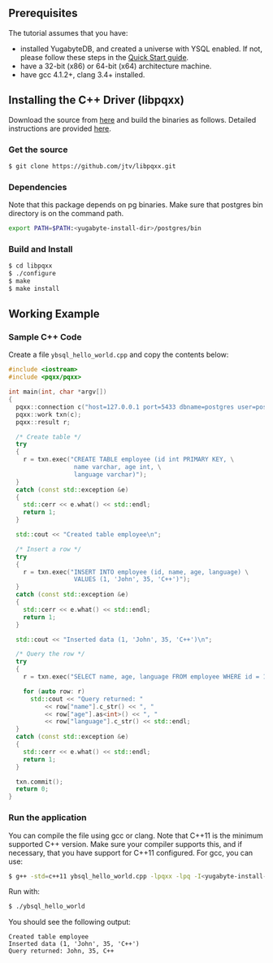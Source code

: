 
## Prerequisites

The tutorial assumes that you have:

- installed YugabyteDB, and created a universe with YSQL enabled. If not, please follow these steps in the [Quick Start guide](../../../quick-start/explore-ysql).
- have a 32-bit (x86) or 64-bit (x64) architecture machine.
- have gcc 4.1.2+, clang 3.4+ installed.

## Installing the C++ Driver (libpqxx)

Download the source from [here](https://github.com/jtv/libpqxx) and build the binaries as follows. Detailed instructions are provided [here](https://github.com/jtv/libpqxx).

### Get the source 

```sh
$ git clone https://github.com/jtv/libpqxx.git
```

### Dependencies 

Note that this package depends on pg binaries. Make sure that postgres bin directory is on the command path.

```sh
export PATH=$PATH:<yugabyte-install-dir>/postgres/bin
```

### Build and Install

```sh
$ cd libpqxx
$ ./configure
$ make
$ make install
```

## Working Example

### Sample C++ Code

Create a file `ybsql_hello_world.cpp` and copy the contents below:

```cpp
#include <iostream>
#include <pqxx/pqxx>

int main(int, char *argv[])
{
  pqxx::connection c("host=127.0.0.1 port=5433 dbname=postgres user=postgres password=postgres");
  pqxx::work txn(c);
  pqxx::result r;

  /* Create table */
  try 
  {
    r = txn.exec("CREATE TABLE employee (id int PRIMARY KEY, \
                  name varchar, age int, \
                  language varchar)");
  }
  catch (const std::exception &e)
  {
    std::cerr << e.what() << std::endl;
    return 1;
  }

  std::cout << "Created table employee\n";

  /* Insert a row */
  try 
  {
    r = txn.exec("INSERT INTO employee (id, name, age, language) \
                  VALUES (1, 'John', 35, 'C++')");
  }
  catch (const std::exception &e)
  {
    std::cerr << e.what() << std::endl;
    return 1;
  }

  std::cout << "Inserted data (1, 'John', 35, 'C++')\n";

  /* Query the row */
  try 
  {
    r = txn.exec("SELECT name, age, language FROM employee WHERE id = 1");

    for (auto row: r)
      std::cout << "Query returned: " 
          << row["name"].c_str() << ", "
          << row["age"].as<int>() << ", "
          << row["language"].c_str() << std::endl;
  }
  catch (const std::exception &e)
  {
    std::cerr << e.what() << std::endl;
    return 1;
  }

  txn.commit();
  return 0;
}
```

### Run the application

You can compile the file using gcc or clang. Note that C++11 is the minimum supported C++ version. Make sure your compiler supports this, and if necessary, that you have support for C++11 configured. For gcc, you can use:

```sh
$ g++ -std=c++11 ybsql_hello_world.cpp -lpqxx -lpq -I<yugabyte-install-dir>/postgres/include -o ybsql_hello_world
```

Run with:

```sh
$ ./ybsql_hello_world
```

You should see the following output:

```
Created table employee
Inserted data (1, 'John', 35, 'C++')
Query returned: John, 35, C++ 
```
